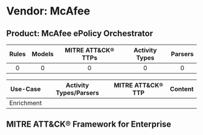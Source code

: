 Vendor: McAfee
==============
Product: McAfee ePolicy Orchestrator
------------------------------------
| Rules | Models | MITRE ATT&CK® TTPs | Activity Types | Parsers |
|:-----:|:------:|:------------------:|:--------------:|:-------:|
|   0   |   0    |         0          |       0        |    0    |

|  Use-Case  | Activity Types/Parsers | MITRE ATT&CK® TTP | Content    |
|:----------:| ---- | ---- | ---- |
| Enrichment |    |    | [](RM/r_m_mcafee_mcafee_epolicy_orchestrator_Enrichment.md) |

MITRE ATT&CK® Framework for Enterprise
--------------------------------------
